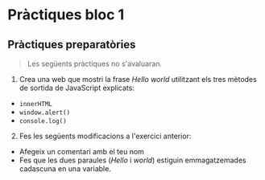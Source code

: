 Pràctiques bloc 1
================

Pràctiques preparatòries
----------------------

> Les següents pràctiques no s'avaluaran.

1. Crea una web que mostri la frase *Hello world* utilitzant els tres mètodes de sortida de JavaScript explicats:
  * `innerHTML`
  * `window.alert()`
  * `console.log()`

2. Fes les següents modificacions a l'exercici anterior:
  * Afegeix un comentari amb el teu nom
  * Fes que les dues paraules (*Hello* i *world*) estiguin emmagatzemades cadascuna en una variable.
